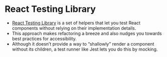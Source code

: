# React Testing Library

- [React Testing Library](https://testing-library.com/react) is a set of helpers that let you test React components without relying on their implementation details.
- This approach makes refactoring a breeze and also nudges you towards best practices for accessibility.
- Although it doesn’t provide a way to “shallowly” render a component without its children, a test runner like Jest lets you do this by mocking.

